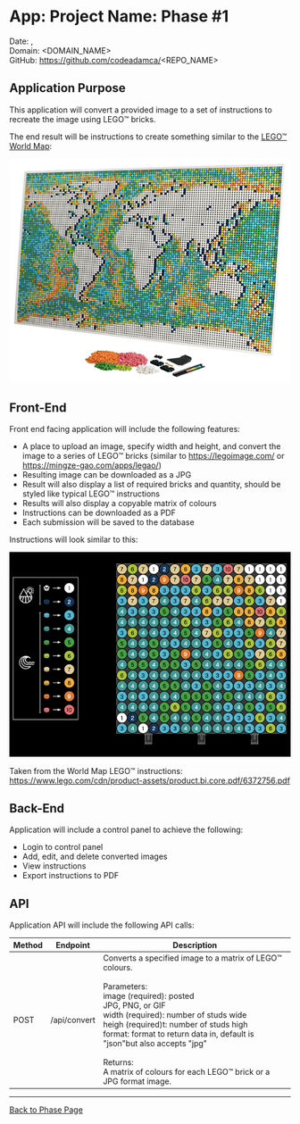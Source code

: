 # App: Project Name: Phase #1

Date: <MONTH> <DAY>, <YEAR>  
Domain: <DOMAIN_NAME>  
GitHub: https://github.com/codeadamca/<REPO_NAME>  

## Application Purpose

This application will convert a provided image to a set of instructions to recreate the image using LEGO™ bricks. 

The end result will be instructions to create something similar to the [LEGO™ World Map](https://www.lego.com/en-us/product/world-map-31203): 

![Sample Map](../images/phase-1-map.png)

## Front-End

Front end facing application will include the following features:

- A place to upload an image, specify width and height, and convert the image to a series of LEGO™ bricks (similar to https://legoimage.com/ or https://mingze-gao.com/apps/legao/)  
- Resulting image can be downloaded as a JPG
- Result will also display a list of required bricks and quantity, should be styled like typical LEGO™ instructions
- Results will also display a copyable matrix of colours
- Instructions can be downloaded as a PDF
- Each submission will be saved to the database

Instructions will look similar to this:

![Sample Instructions](../images/phase-1-instructions.png)

Taken from the World Map LEGO™ instructions:  
https://www.lego.com/cdn/product-assets/product.bi.core.pdf/6372756.pdf 
      
## Back-End

Application will include a control panel to achieve the following:

- Login to control panel
- Add, edit, and delete converted images
- View instructions
- Export instructions to PDF

## API

Application API will include the following API calls:

| Method | Endpoint | Description |
| - | - | - |
| POST | /api/convert | Converts a specified image to a matrix of LEGO™ colours.<br><br>Parameters:<br>image (required): posted<br>JPG, PNG, or GIF<br>width (required): number of studs wide<br>heigh (required)t: number of studs high<br>format: format to return data in, default is "json"but also accepts "jpg"<br><br>Returns:<br>A matrix of colours for each LEGO™ brick or a JPG format image. |

***

[Back to Phase Page](/template-about-markdown/phase-1)